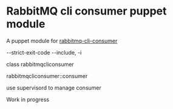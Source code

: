 # RabbitMQ cli consumer puppet module

A puppet module for [rabbitmq-cli-consumer](https://github.com/ricbra/rabbitmq-cli-consumer)


--strict-exit-code
--include, -i


class rabbitmqcliconsumer

rabbitmqcliconsumer::consumer

use supervisord to manage consumer

Work in progress
